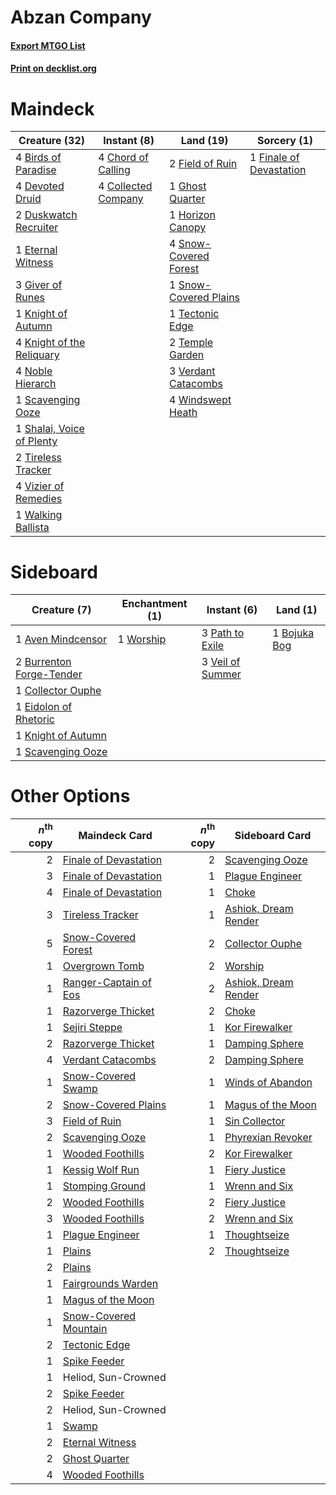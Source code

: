 # Abzan Company

#### [Export MTGO List](../collection/Abzan%20Company/Abzan%20Company.txt)
#### [Print on decklist.org](http://decklist.org/?deckmain=4%09Birds%20of%20Paradise%0A4%09Chord%20of%20Calling%0A4%09Collected%20Company%0A4%09Devoted%20Druid%0A2%09Duskwatch%20Recruiter%0A1%09Eternal%20Witness%0A2%09Field%20of%20Ruin%0A1%09Finale%20of%20Devastation%0A1%09Ghost%20Quarter%0A3%09Giver%20of%20Runes%0A1%09Horizon%20Canopy%0A1%09Knight%20of%20Autumn%0A4%09Knight%20of%20the%20Reliquary%0A4%09Noble%20Hierarch%0A1%09Scavenging%20Ooze%0A1%09Shalai,%20Voice%20of%20Plenty%0A4%09Snow-Covered%20Forest%0A1%09Snow-Covered%20Plains%0A1%09Tectonic%20Edge%0A2%09Temple%20Garden%0A2%09Tireless%20Tracker%0A3%09Verdant%20Catacombs%0A4%09Vizier%20of%20Remedies%0A1%09Walking%20Ballista%0A4%09Windswept%20Heath&deckside=1%09Aven%20Mindcensor%0A1%09Bojuka%20Bog%0A2%09Burrenton%20Forge-Tender%0A1%09Collector%20Ouphe%0A1%09Eidolon%20of%20Rhetoric%0A1%09Knight%20of%20Autumn%0A3%09Path%20to%20Exile%0A1%09Scavenging%20Ooze%0A3%09Veil%20of%20Summer%0A1%09Worship)
# Maindeck

|                                           Creature (32)                                            |                                         Instant (8)                                          |                                           Land (19)                                            |                                           Sorcery (1)                                            |
|----------------------------------------------------------------------------------------------------|----------------------------------------------------------------------------------------------|------------------------------------------------------------------------------------------------|--------------------------------------------------------------------------------------------------|
|4 [Birds of Paradise](http://gatherer.wizards.com/Pages/Card/Details.aspx?multiverseid=129906)      |4 [Chord of Calling](http://gatherer.wizards.com/Pages/Card/Details.aspx?multiverseid=383209) |2 [Field of Ruin](http://gatherer.wizards.com/Pages/Card/Details.aspx?multiverseid=435415)      |1 [Finale of Devastation](http://gatherer.wizards.com/Pages/Card/Details.aspx?multiverseid=461087)|
|4 [Devoted Druid](http://gatherer.wizards.com/Pages/Card/Details.aspx?multiverseid=135500)          |4 [Collected Company](http://gatherer.wizards.com/Pages/Card/Details.aspx?multiverseid=394519)|1 [Ghost Quarter](http://gatherer.wizards.com/Pages/Card/Details.aspx?multiverseid=389534)      |                                                                                                  |
|2 [Duskwatch Recruiter](http://gatherer.wizards.com/Pages/Card/Details.aspx?multiverseid=409961)    |                                                                                              |1 [Horizon Canopy](http://gatherer.wizards.com/Pages/Card/Details.aspx?multiverseid=409571)     |                                                                                                  |
|1 [Eternal Witness](http://gatherer.wizards.com/Pages/Card/Details.aspx?multiverseid=51628)         |                                                                                              |4 [Snow-Covered Forest](http://gatherer.wizards.com/Pages/Card/Details.aspx?multiverseid=121192)|                                                                                                  |
|3 [Giver of Runes](http://gatherer.wizards.com/Pages/Card/Details.aspx?multiverseid=463962)         |                                                                                              |1 [Snow-Covered Plains](http://gatherer.wizards.com/Pages/Card/Details.aspx?multiverseid=121267)|                                                                                                  |
|1 [Knight of Autumn](http://gatherer.wizards.com/Pages/Card/Details.aspx?multiverseid=452933)       |                                                                                              |1 [Tectonic Edge](http://gatherer.wizards.com/Pages/Card/Details.aspx?multiverseid=389711)      |                                                                                                  |
|4 [Knight of the Reliquary](http://gatherer.wizards.com/Pages/Card/Details.aspx?multiverseid=189145)|                                                                                              |2 [Temple Garden](http://gatherer.wizards.com/Pages/Card/Details.aspx?multiverseid=405112)      |                                                                                                  |
|4 [Noble Hierarch](http://gatherer.wizards.com/Pages/Card/Details.aspx?multiverseid=179434)         |                                                                                              |3 [Verdant Catacombs](http://gatherer.wizards.com/Pages/Card/Details.aspx?multiverseid=405113)  |                                                                                                  |
|1 [Scavenging Ooze](http://gatherer.wizards.com/Pages/Card/Details.aspx?multiverseid=420783)        |                                                                                              |4 [Windswept Heath](http://gatherer.wizards.com/Pages/Card/Details.aspx?multiverseid=405115)    |                                                                                                  |
|1 [Shalai, Voice of Plenty](http://gatherer.wizards.com/Pages/Card/Details.aspx?multiverseid=442923)|                                                                                              |                                                                                                |                                                                                                  |
|2 [Tireless Tracker](http://gatherer.wizards.com/Pages/Card/Details.aspx?multiverseid=409997)       |                                                                                              |                                                                                                |                                                                                                  |
|4 [Vizier of Remedies](http://gatherer.wizards.com/Pages/Card/Details.aspx?multiverseid=426740)     |                                                                                              |                                                                                                |                                                                                                  |
|1 [Walking Ballista](http://gatherer.wizards.com/Pages/Card/Details.aspx?multiverseid=423848)       |                                                                                              |                                                                                                |                                                                                                  |


# Sideboard

|                                           Creature (7)                                            |                                  Enchantment (1)                                  |                                        Instant (6)                                        |                                       Land (1)                                        |
|---------------------------------------------------------------------------------------------------|-----------------------------------------------------------------------------------|-------------------------------------------------------------------------------------------|---------------------------------------------------------------------------------------|
|1 [Aven Mindcensor](http://gatherer.wizards.com/Pages/Card/Details.aspx?multiverseid=426707)       |1 [Worship](http://gatherer.wizards.com/Pages/Card/Details.aspx?multiverseid=25553)|3 [Path to Exile](http://gatherer.wizards.com/Pages/Card/Details.aspx?multiverseid=220511) |1 [Bojuka Bog](http://gatherer.wizards.com/Pages/Card/Details.aspx?multiverseid=376269)|
|2 [Burrenton Forge-Tender](http://gatherer.wizards.com/Pages/Card/Details.aspx?multiverseid=438580)|                                                                                   |3 [Veil of Summer](http://gatherer.wizards.com/Pages/Card/Details.aspx?multiverseid=466952)|                                                                                       |
|1 [Collector Ouphe](http://gatherer.wizards.com/Pages/Card/Details.aspx?multiverseid=464107)       |                                                                                   |                                                                                           |                                                                                       |
|1 [Eidolon of Rhetoric](http://gatherer.wizards.com/Pages/Card/Details.aspx?multiverseid=380409)   |                                                                                   |                                                                                           |                                                                                       |
|1 [Knight of Autumn](http://gatherer.wizards.com/Pages/Card/Details.aspx?multiverseid=452933)      |                                                                                   |                                                                                           |                                                                                       |
|1 [Scavenging Ooze](http://gatherer.wizards.com/Pages/Card/Details.aspx?multiverseid=420783)       |                                                                                   |                                                                                           |                                                                                       |


# Other Options

|*n*<sup>th</sup> copy|                                         Maindeck Card                                          |*n*<sup>th</sup> copy|                                        Sideboard Card                                         |
|--------------------:|------------------------------------------------------------------------------------------------|--------------------:|-----------------------------------------------------------------------------------------------|
|                    2|[Finale of Devastation](http://gatherer.wizards.com/Pages/Card/Details.aspx?multiverseid=461087)|                    2|[Scavenging Ooze](http://gatherer.wizards.com/Pages/Card/Details.aspx?multiverseid=420783)     |
|                    3|[Finale of Devastation](http://gatherer.wizards.com/Pages/Card/Details.aspx?multiverseid=461087)|                    1|[Plague Engineer](http://gatherer.wizards.com/Pages/Card/Details.aspx?multiverseid=464049)     |
|                    4|[Finale of Devastation](http://gatherer.wizards.com/Pages/Card/Details.aspx?multiverseid=461087)|                    1|[Choke](http://gatherer.wizards.com/Pages/Card/Details.aspx?multiverseid=45431)                |
|                    3|[Tireless Tracker](http://gatherer.wizards.com/Pages/Card/Details.aspx?multiverseid=409997)     |                    1|[Ashiok, Dream Render](http://gatherer.wizards.com/Pages/Card/Details.aspx?multiverseid=461155)|
|                    5|[Snow-Covered Forest](http://gatherer.wizards.com/Pages/Card/Details.aspx?multiverseid=121192)  |                    2|[Collector Ouphe](http://gatherer.wizards.com/Pages/Card/Details.aspx?multiverseid=464107)     |
|                    1|[Overgrown Tomb](http://gatherer.wizards.com/Pages/Card/Details.aspx?multiverseid=405103)       |                    2|[Worship](http://gatherer.wizards.com/Pages/Card/Details.aspx?multiverseid=25553)              |
|                    1|[Ranger-Captain of Eos](http://gatherer.wizards.com/Pages/Card/Details.aspx?multiverseid=463970)|                    2|[Ashiok, Dream Render](http://gatherer.wizards.com/Pages/Card/Details.aspx?multiverseid=461155)|
|                    1|[Razorverge Thicket](http://gatherer.wizards.com/Pages/Card/Details.aspx?multiverseid=209407)   |                    2|[Choke](http://gatherer.wizards.com/Pages/Card/Details.aspx?multiverseid=45431)                |
|                    1|[Sejiri Steppe](http://gatherer.wizards.com/Pages/Card/Details.aspx?multiverseid=243453)        |                    1|[Kor Firewalker](http://gatherer.wizards.com/Pages/Card/Details.aspx?multiverseid=442010)      |
|                    2|[Razorverge Thicket](http://gatherer.wizards.com/Pages/Card/Details.aspx?multiverseid=209407)   |                    1|[Damping Sphere](http://gatherer.wizards.com/Pages/Card/Details.aspx?multiverseid=443101)      |
|                    4|[Verdant Catacombs](http://gatherer.wizards.com/Pages/Card/Details.aspx?multiverseid=405113)    |                    2|[Damping Sphere](http://gatherer.wizards.com/Pages/Card/Details.aspx?multiverseid=443101)      |
|                    1|[Snow-Covered Swamp](http://gatherer.wizards.com/Pages/Card/Details.aspx?multiverseid=121256)   |                    1|[Winds of Abandon](http://gatherer.wizards.com/Pages/Card/Details.aspx?multiverseid=463986)    |
|                    2|[Snow-Covered Plains](http://gatherer.wizards.com/Pages/Card/Details.aspx?multiverseid=121267)  |                    1|[Magus of the Moon](http://gatherer.wizards.com/Pages/Card/Details.aspx?multiverseid=136152)   |
|                    3|[Field of Ruin](http://gatherer.wizards.com/Pages/Card/Details.aspx?multiverseid=435415)        |                    1|[Sin Collector](http://gatherer.wizards.com/Pages/Card/Details.aspx?multiverseid=368968)       |
|                    2|[Scavenging Ooze](http://gatherer.wizards.com/Pages/Card/Details.aspx?multiverseid=420783)      |                    1|[Phyrexian Revoker](http://gatherer.wizards.com/Pages/Card/Details.aspx?multiverseid=383343)   |
|                    1|[Wooded Foothills](http://gatherer.wizards.com/Pages/Card/Details.aspx?multiverseid=405116)     |                    2|[Kor Firewalker](http://gatherer.wizards.com/Pages/Card/Details.aspx?multiverseid=442010)      |
|                    1|[Kessig Wolf Run](http://gatherer.wizards.com/Pages/Card/Details.aspx?multiverseid=233256)      |                    1|[Fiery Justice](http://gatherer.wizards.com/Pages/Card/Details.aspx?multiverseid=376332)       |
|                    1|[Stomping Ground](http://gatherer.wizards.com/Pages/Card/Details.aspx?multiverseid=405110)      |                    1|[Wrenn and Six](http://gatherer.wizards.com/Pages/Card/Details.aspx?multiverseid=464166)       |
|                    2|[Wooded Foothills](http://gatherer.wizards.com/Pages/Card/Details.aspx?multiverseid=405116)     |                    2|[Fiery Justice](http://gatherer.wizards.com/Pages/Card/Details.aspx?multiverseid=376332)       |
|                    3|[Wooded Foothills](http://gatherer.wizards.com/Pages/Card/Details.aspx?multiverseid=405116)     |                    2|[Wrenn and Six](http://gatherer.wizards.com/Pages/Card/Details.aspx?multiverseid=464166)       |
|                    1|[Plague Engineer](http://gatherer.wizards.com/Pages/Card/Details.aspx?multiverseid=464049)      |                    1|[Thoughtseize](http://gatherer.wizards.com/Pages/Card/Details.aspx?multiverseid=438676)        |
|                    1|[Plains](http://gatherer.wizards.com/Pages/Card/Details.aspx?multiverseid=439856)               |                    2|[Thoughtseize](http://gatherer.wizards.com/Pages/Card/Details.aspx?multiverseid=438676)        |
|                    2|[Plains](http://gatherer.wizards.com/Pages/Card/Details.aspx?multiverseid=439856)               |                     |                                                                                               |
|                    1|[Fairgrounds Warden](http://gatherer.wizards.com/Pages/Card/Details.aspx?multiverseid=417586)   |                     |                                                                                               |
|                    1|[Magus of the Moon](http://gatherer.wizards.com/Pages/Card/Details.aspx?multiverseid=136152)    |                     |                                                                                               |
|                    1|[Snow-Covered Mountain](http://gatherer.wizards.com/Pages/Card/Details.aspx?multiverseid=121233)|                     |                                                                                               |
|                    2|[Tectonic Edge](http://gatherer.wizards.com/Pages/Card/Details.aspx?multiverseid=389711)        |                     |                                                                                               |
|                    1|[Spike Feeder](http://gatherer.wizards.com/Pages/Card/Details.aspx?multiverseid=21113)          |                     |                                                                                               |
|                    1|Heliod, Sun-Crowned                                                                             |                     |                                                                                               |
|                    2|[Spike Feeder](http://gatherer.wizards.com/Pages/Card/Details.aspx?multiverseid=21113)          |                     |                                                                                               |
|                    2|Heliod, Sun-Crowned                                                                             |                     |                                                                                               |
|                    1|[Swamp](http://gatherer.wizards.com/Pages/Card/Details.aspx?multiverseid=439858)                |                     |                                                                                               |
|                    2|[Eternal Witness](http://gatherer.wizards.com/Pages/Card/Details.aspx?multiverseid=51628)       |                     |                                                                                               |
|                    2|[Ghost Quarter](http://gatherer.wizards.com/Pages/Card/Details.aspx?multiverseid=389534)        |                     |                                                                                               |
|                    4|[Wooded Foothills](http://gatherer.wizards.com/Pages/Card/Details.aspx?multiverseid=405116)     |                     |                                                                                               |

